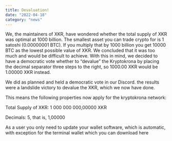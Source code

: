 ```yaml
---
title: Devaluation!
date: "2022-04-18"
category: "news"
---
```


We, the maintainers of XKR, have wondered whether the total supply of XKR was optimal at 1000 billion. The smallest asset you can trade crypto for is 1 satoshi (0.00000001 BTC). If you multiply that by 1000 billion you get 10000 BTC as the lowest possible value of XKR. We concluded that it was too much and would be difficult to achieve. With this in mind, we decided to have a democratic vote whether to “devalue” the Kryptokrona by placing the decimal separator three steps to the right, so 1000.00 XKR would be 1.00000 XKR instead.

We did as planned and held a democratic vote in our Discord. the results were a landslide victory to devalue the XKR, which we now have done.

This means the following properties now apply for the kryptokrona network:

Total Supply of XKR: 1 000 000 000,00000 XKR

Decimals: 5, that is, 1,00000

As a user you only need to update your wallet software, which is automatic, with exception for the terminal wallet which you can download here